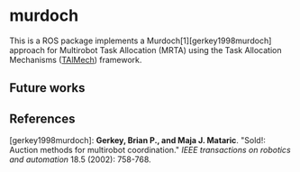 # murdoch

This is a ROS package implements a Murdoch[1][gerkey1998murdoch] approach for Multirobot Task Allocation (MRTA) using the Task Allocation Mechanisms ([TAlMech](http://github.com/adrianohrl/talmech)) framework.

## Future works

## References

[gerkey1998murdoch]: **Gerkey, Brian P., and Maja J. Mataric**. "Sold!: Auction methods for multirobot coordination." *IEEE transactions on robotics and automation* 18.5 (2002): 758-768.
